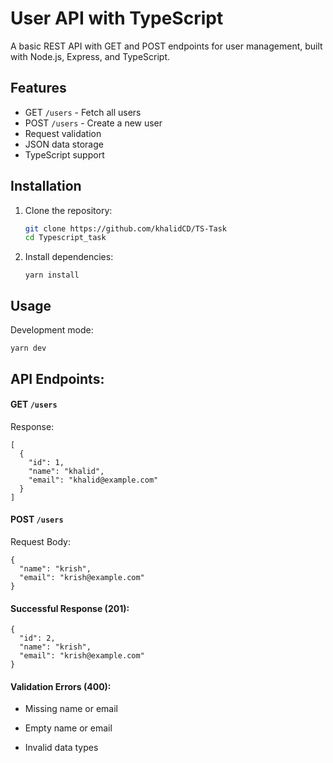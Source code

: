 # User API with TypeScript

A basic REST API with GET and POST endpoints for user management, built with Node.js, Express, and TypeScript.

## Features

- GET `/users` - Fetch all users
- POST `/users` - Create a new user
- Request validation
- JSON data storage
- TypeScript support

## Installation

1. Clone the repository:
   ```bash
   git clone https://github.com/khalidCD/TS-Task
   cd Typescript_task
   ```
2. Install dependencies:
   ```
   yarn install
   ```
## Usage
   Development mode:
   ```
   yarn dev
   ```

## API Endpoints:
#### GET ```/users```
Response:
```
[
  {
    "id": 1,
    "name": "khalid",
    "email": "khalid@example.com"
  }
]
```
#### POST  ```/users```
Request Body:
```
{
  "name": "krish",
  "email": "krish@example.com"
}
```
#### Successful Response (201):
```
{
  "id": 2,
  "name": "krish",
  "email": "krish@example.com"
}
```
#### Validation Errors (400):
-    Missing name or email

-   Empty name or email

-   Invalid data types